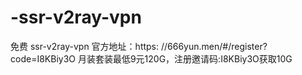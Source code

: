 # -ssr-v2ray-vpn
免费 ssr-v2ray-vpn
官方地址：https: //666yun.men/#/register?code=I8KBiy3O
月装套装最低9元120G，注册邀请码:I8KBiy3O获取10G
